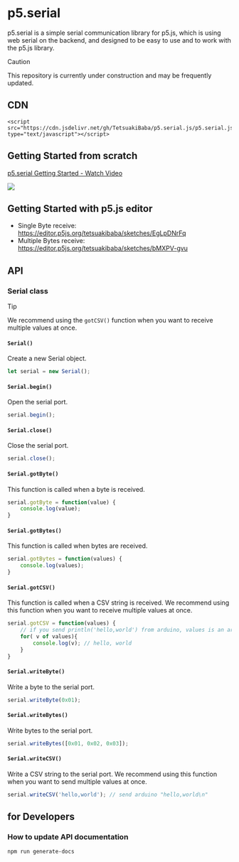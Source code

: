 # p5.serial
p5.serial is a simple serial communication library for p5.js, which is using web serial on the backend, and designed to be easy to use and to work with the p5.js library. 

> [!CAUTION]
> This repository is currently under construction and may be frequently updated.

## CDN
```
<script src="https://cdn.jsdelivr.net/gh/TetsuakiBaba/p5.serial.js/p5.serial.js" type="text/javascript"></script>
```
## Getting Started from scratch
<div>
    <a href="https://www.loom.com/share/fa1db0134ec54e43a4b32b4eec9a8c86">
      <p>p5.serial Getting Started - Watch Video</p>
    </a>
    <a href="https://www.loom.com/share/fa1db0134ec54e43a4b32b4eec9a8c86">
      <img style="max-width:300px;" src="https://cdn.loom.com/sessions/thumbnails/fa1db0134ec54e43a4b32b4eec9a8c86-with-play.gif">
    </a>
  </div>

## Getting Started with p5.js editor
  * Single Byte receive: https://editor.p5js.org/tetsuakibaba/sketches/EgLpDNrFq
  * Multiple Bytes receive: https://editor.p5js.org/tetsuakibaba/sketches/bMXPV-gvu



## API
### Serial class
> [!TIP]
> We recommend using the `gotCSV()` function when you want to receive multiple values at once.

#### `Serial()`
Create a new Serial object.
```javascript
let serial = new Serial();
```
#### `Serial.begin()`
Open the serial port.
```javascript
serial.begin();
```

#### `Serial.close()`
Close the serial port.
```javascript
serial.close();
```

#### `Serial.gotByte()`
This function is called when a byte is received.
```javascript
serial.gotByte = function(value) {
    console.log(value);
}
```

#### `Serial.gotBytes()`
This function is called when bytes are received.
```javascript
serial.gotBytes = function(values) {
    console.log(values);
}
```

#### `Serial.gotCSV()`
This function is called when a CSV string is received. We recommend using this function when you want to receive multiple values at once.

```javascript
serial.gotCSV = function(values) {
    // if you send println('hello,world') from arduino, values is an array of number. ex) ['hello', 'world']    
    for( v of values){
        console.log(v); // hello, world
    }
}
```

#### `Serial.writeByte()`
Write a byte to the serial port.
```javascript
serial.writeByte(0x01);
```

#### `Serial.writeBytes()`
Write bytes to the serial port.
```javascript
serial.writeBytes([0x01, 0x02, 0x03]);
```

#### `Serial.writeCSV()`
Write a CSV string to the serial port. We recommend using this function when you want to send multiple values at once.
```javascript
serial.writeCSV('hello,world'); // send arduino "hello,world\n"
```

## for Developers

### How to update API documentation
```bash
npm run generate-docs
```

